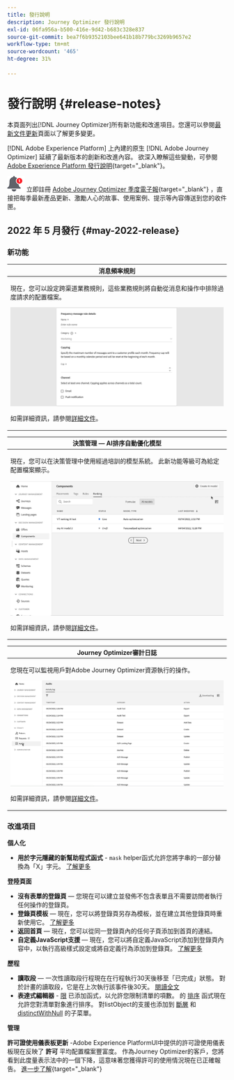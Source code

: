 ```yaml
---
title: 發行說明
description: Journey Optimizer 發行說明
exl-id: 06fa956a-b500-416e-9d42-b683c328e837
source-git-commit: bea7f6b9352103bee641b18b779bc3269b9657e2
workflow-type: tm+mt
source-wordcount: '465'
ht-degree: 31%

---
```


# 發行說明 {#release-notes}

本頁面列出[!DNL Journey Optimizer]所有新功能和改進項目。您還可以參閱[最新文件更新](documentation-updates.md)頁面以了解更多變更。

[!DNL Adobe Experience Platform] 上內建的原生 [!DNL Adobe Journey Optimizer] 延續了最新版本的創新和改進內容。 欲深入瞭解這些變動，可參閱 [Adobe Experience Platform 發行說明](https://experienceleague.adobe.com/docs/experience-platform/release-notes/latest.html?lang=zh-Hant){target=&quot;_blank&quot;}。

![電子報](../assets/do-not-localize/nl-icon.png) 立即註冊 [Adobe Journey Optimizer 季度電子報](https://www.adobe.com/subscription/Adobe_Journey_Optimizer_NL.html){target=&quot;_blank&quot;} ，直接把每季最新產品更新、激勵人心的故事、使用案例、提示等內容傳送到您的收件匣。

## 2022 年 5 月發行 {#may-2022-release}

### 新功能

<table>
<thead>
<tr>
<th><strong>消息頻率規則</strong><br/></th>
</tr>
</thead>
<tbody>
<tr>
<td>
<p>現在，您可以設定跨渠道業務規則，這些業務規則將自動從消息和操作中排除過度請求的配置檔案。</p>
<img src="assets/frequency-rn.gif"/>
<p>如需詳細資訊，請參閱<a href="../configuration/frequency-rules.md">詳細文件</a>。</p>
</td>
</tr>
</tbody>
</table>


<!--table>
<thead>
<tr>
<th><strong>Email BCC</strong><br/></th>
</tr>
</thead>
<tbody>
<tr>
<td>
<p>Availability date: <strong>May, 31</strong></p>
<p>You can now use the Email BCC (blind carbon copy) capability to store emails sent by Adobe Journey Optimizer. Enable this option in your email presets so that every email sent is blind-copied to your BCC address.</p>
<img src="assets/bcc-rn.gif"/>
<p>For more information, refer to the <a href="../configuration/email-settings.md#bcc-email">detailed documentation</a>.</p>
</td>
</tr>
</tbody>
</table-->


<table>
<thead>
<tr>
<th><strong>決策管理 — AI排序自動優化模型</strong><br/></th>
</tr>
</thead>
<tbody>
<tr>
<td>
<p>現在，您可以在決策管理中使用經過培訓的模型系統。 此新功能等級可為給定配置檔案顯示。</p>
<img src="assets/optimization.gif"/>
<p>如需詳細資訊，請參閱<a href="../offers/offer-activities/configure-offer-selection.md#use-ranking-strategy">詳細文件</a>。</p>
</td>
</tr>
</tbody>
</table>

<!--table>
<thead>
<tr>
<th><strong>Attribute-based Access Control (ABAC)</strong><br/></th>
</tr>
</thead>
<tbody>
<tr>
<td>
<p>Permission management in Journey Optimizer has been extended to data access. You can now manage data access for specific teams or groups of users (i.e. internal, external, 3rd parties) ​and manage access to specific types of data (i.e. Sensitive Personal Data/SPD).</p>
<p>This capability is available for a limited set of customers.</p>
<p>For more information, refer to the <a href="../landing-pages/create-lp.md">detailed documentation</a>.</p>
</td>
</tr>
</tbody>
</table-->

<table>
<thead>
<tr>
<th><strong>Journey Optimizer審計日誌</strong><br/></th>
</tr>
</thead>
<tbody>
<tr>
<td>
<p>您現在可以監視用戶對Adobe Journey Optimizer資源執行的操作。</p>
<img src="assets/audit-rn.gif"/>
<p>如需詳細資訊，請參閱<a href="../reports/audit-logs.md">詳細文件</a>。</p>
</td>
</tr>
</tbody>
</table>

### 改進項目

**個人化**

* **用於字元隱藏的新幫助程式函式** - `mask` helper函式允許您將字串的一部分替換為「X」字元。 [了解更多](../personalization/functions/string.md#mask)

**登陸頁面**

* **沒有表單的登錄頁**  — 您現在可以建立並發佈不包含表單且不需要訪問者執行任何操作的登錄頁。
* **登錄頁模板**  — 現在，您可以將登錄頁另存為模板，並在建立其他登錄頁時重新使用它。 [了解更多](../landing-pages/lp-templates.md)
* **返回首頁**  — 現在，您可以從同一登錄頁內的任何子頁添加到首頁的連結。
* **自定義JavaScript支援**  — 現在，您可以將自定義JavaScript添加到登錄頁內容中，以執行高級樣式設定或將自定義行為添加到登錄頁。	[了解更多](../landing-pages/lp-custom-js.md)

**歷程**

* **讀取段**  — 一次性讀取段行程現在在行程執行30天後移至「已完成」狀態。 對於計畫的讀取段，它是在上次執行該事件後30天。 [閱讀全文](../building-journeys/read-segment.md)
* **表達式編輯器** - [限](../building-journeys/functions/functionlimit.md) 已添加函式，以允許您限制清單的項數。 的 [排序](../building-journeys/functions/functionsort.md) 函式現在允許您對清單對象進行排序。 對listObject的支援也添加到 [斷層](../building-journeys/functions/functiondistinct.md) 和 [distinctWithNull](../building-journeys/functions/functiondistinctwithnull.md) 的子菜單。

**管理**

**許可證使用儀表板更新** -Adobe Experience PlatformUI中提供的許可證使用儀表板現在反映了 **許可** 平均配置檔案豐富度。 作為Journey Optimizer的客戶，您將看到此度量表示法中的一個下降，這意味著您獲得許可的使用情況現在已正確報告。 [進一步了解](https://experienceleague.adobe.com/docs/experience-platform/dashboards/guides/license-usage.html#available-metrics){target=&quot;_blank&quot;}
